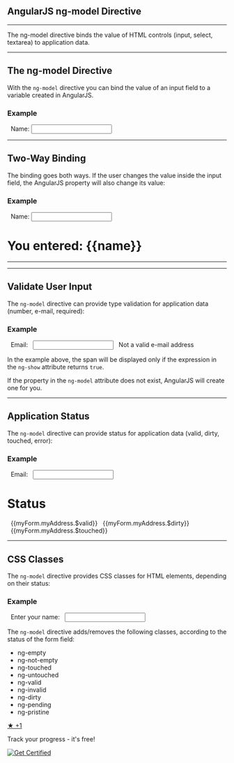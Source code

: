 AngularJS ng-model Directive
----------------------------

---

The ng-model directive binds the value of HTML controls (input, select, textarea) to application data.

---

The ng-model Directive
----------------------

With the `ng-model` directive you can bind the value of an input field to a variable created in AngularJS.

### Example

<div ng-app="myApp" ng-controller="myCtrl">  
  Name: <input ng-model="name">  
</div>

<script>  
var app = angular.module('myApp', []);  
app.controller('myCtrl', function($scope) {  
  $scope.name = "John Doe";  
});  
</script>



---

Two-Way Binding
---------------

The binding goes both ways. If the user changes the value inside the input field, the AngularJS property will also change its value:

### Example

<div ng-app="myApp" ng-controller="myCtrl">  
  Name: <input ng-model="name">  
  <h1>You entered: {{name}}</h1>  
</div>  



---

---

Validate User Input
-------------------

The `ng-model` directive can provide type validation for application data (number, e-mail, required):

### Example

<form ng-app="" name="myForm">  
  Email:  
  <input type="email" name="myAddress" ng-model="text">  
  <span ng-show="myForm.myAddress.$error.email">Not a valid e-mail address</span>  
</form>  



In the example above, the span will be displayed only if the expression in the `ng-show` attribute returns `true`.

If the property in the `ng-model` attribute does not exist, AngularJS will create one for you.

---

Application Status
------------------

The `ng-model` directive can provide status for application data (valid, dirty, touched, error):

### Example

<form ng-app="" name="myForm" ng-init="myText = 'post@myweb.com'">  
  Email:  
  <input type="email" name="myAddress" ng-model="myText" required>  
  <h1>Status</h1>  
  {{myForm.myAddress.$valid}}  
  {{myForm.myAddress.$dirty}}  
  {{myForm.myAddress.$touched}}  
</form>  



---

CSS Classes
-----------

The `ng-model` directive provides CSS classes for HTML elements, depending on their status:

### Example

<style>  

input.ng-invalid {  background-color: lightblue;}  

</style>  
<body>

<form ng-app="" name="myForm">  
  Enter your name:  
  <input name="myName" ng-model="myText" required>  
</form>



The `ng-model` directive adds/removes the following classes, according to the status of the form field:

*   ng-empty
*   ng-not-empty
*   ng-touched
*   ng-untouched
*   ng-valid
*   ng-invalid
*   ng-dirty
*   ng-pending
*   ng-pristine

  

[★ +1](https://profile.w3schools.com/log-in?redirect_url=https%3A%2F%2Fwww.w3schools.com%2Fangular%2Fangular_model.asp "Your W3Schools Profile")

Track your progress - it's free!

   [![Get Certified](W3Schools.com/img_academy_up_angular_300.png)](https://www.w3schools.com/academy/index.php)